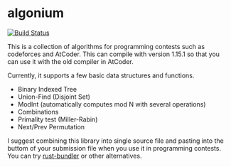 # algonium

[![Build Status](https://travis-ci.com/ichyo/rust-algorithms.svg?branch=master)](https://travis-ci.com/ichyo/rust-algorithms)

This is a collection of algorithms for programming contests such as codeforces and AtCoder.
This can compile with version 1.15.1 so that you can use it with the old compiler in AtCoder.

Currently, it supports a few basic data structures and functions.
* Binary Indexed Tree
* Union-Find (Disjoint Set)
* ModInt (automatically computes mod N with several operations)
* Combinations
* Primality test (Miller-Rabin)
* Next/Prev Permutation

I suggest combining this library into single source file and pasting into the buttom of your submission file when you use it in programming contests.
You can try [rust-bundler](https://github.com/ichyo/rust-bundler) or other alternatives.

